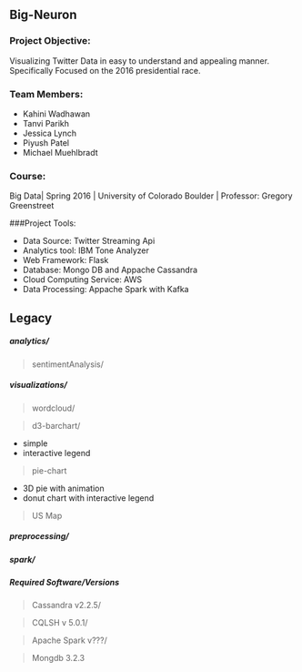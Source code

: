 ## Big-Neuron
### Project Objective:
Visualizing Twitter Data in easy to understand and appealing manner.
Specifically Focused on the 2016 presidential race.
### Team Members:
+ Kahini Wadhawan
+ Tanvi Parikh
+ Jessica Lynch
+ Piyush Patel
+ Michael Muehlbradt

### Course:
Big Data| Spring 2016 | University of Colorado Boulder | Professor: Gregory Greenstreet

###Project Tools:
+ Data Source: Twitter Streaming Api
+ Analytics tool: IBM Tone Analyzer
+ Web Framework: Flask
+ Database: Mongo DB and Appache Cassandra
+ Cloud Computing Service: AWS
+ Data Processing: Appache Spark with Kafka


## Legacy
##### analytics/  
> sentimentAnalysis/  

##### visualizations/  
> wordcloud/  

> d3-barchart/
 - simple
 - interactive legend

> pie-chart
 - 3D pie with animation
 - donut chart with interactive legend

> US Map

##### preprocessing/  
##### spark/  

##### Required Software/Versions

> Cassandra v2.2.5/

> CQLSH v 5.0.1/

> Apache Spark v???/

> Mongdb 3.2.3


